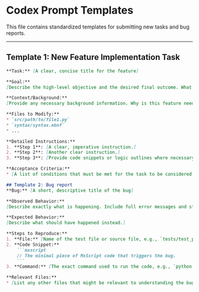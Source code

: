 # Codex Prompt Templates

This file contains standardized templates for submitting new tasks and bug reports.

---

## Template 1: New Feature Implementation Task

```markdown
**Task:** [A clear, concise title for the feature]

**Goal:**
[Describe the high-level objective and the desired final outcome. What should be possible after this task is complete?]

**Context/Background:**
[Provide any necessary background information. Why is this feature needed? How does it fit into the existing design? Refer to specific sections of design documents if applicable.]

**Files to Modify:**
* `src/path/to/file1.py`
* `syntax/syntax.ebnf`
* ...

**Detailed Instructions:**
1. **Step 1**: [A clear, imperative instruction.]
2. **Step 2**: [Another clear instruction.]
3. **Step 3**: [Provide code snippets or logic outlines where necessary.]

**Acceptance Criteria:**
* [A list of conditions that must be met for the task to be considered complete. For example: "All existing unit tests must pass," or "A new unit test, `test_my_new_feature`, must be added and pass."]

## Template 2: Bug report
**Bug:** [A short, descriptive title of the bug]

**Observed Behavior:**
[Describe exactly what is happening. Include full error messages and stack traces.]

**Expected Behavior:**
[Describe what should have happened instead.]

**Steps to Reproduce:**
1. **File:** [Name of the test file or source file, e.g., `tests/test_parser.py`]
2. **Code Snippet:**
    ```mxscript
    // The minimal piece of MxScript code that triggers the bug.
    ```
3. **Command:** [The exact command used to run the code, e.g., `python main.py my_file.mxs`]

**Relevant Files:**
* [List any other files that might be relevant to understanding the bug's context.]